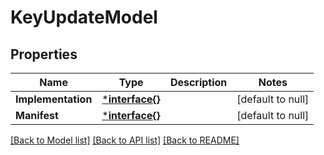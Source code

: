 # KeyUpdateModel

## Properties
Name | Type | Description | Notes
------------ | ------------- | ------------- | -------------
**Implementation** | [***interface{}**](interface{}.md) |  | [default to null]
**Manifest** | [***interface{}**](interface{}.md) |  | [default to null]

[[Back to Model list]](../README.md#documentation-for-models) [[Back to API list]](../README.md#documentation-for-api-endpoints) [[Back to README]](../README.md)


